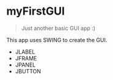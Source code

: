 # myFirstGUI
> Just another basic GUI app :)

This app uses SWING to create the GUI. 

- JLABEL
- JFRAME
- JPANEL
- JBUTTON

